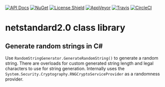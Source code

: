[![API Docs](https://img.shields.io/badge/api-docs-informational)](https://glitchedpolygons.github.io/RandomStringGenerator/api/GlitchedPolygons.Utilities.RandomStringGenerator.html)
[![NuGet](https://img.shields.io/nuget/v/GlitchedPolygons.Utilities.RandomStringGenerator.svg)](https://www.nuget.org/packages/GlitchedPolygons.Utilities.RandomStringGenerator) 
[![License Shield](https://img.shields.io/badge/license-Apache--2.0-brightgreen)](https://github.com/GlitchedPolygons/RandomStringGenerator/blob/master/LICENSE)
[![AppVeyor](https://ci.appveyor.com/api/projects/status/xeea0e1p8i6ujqae/branch/master?svg=true)](https://ci.appveyor.com/project/GlitchedPolygons/randomstringgenerator/branch/master) [![Travis](https://travis-ci.org/GlitchedPolygons/RandomStringGenerator.svg?branch=master)](https://travis-ci.org/GlitchedPolygons/RandomStringGenerator) [![CircleCI](https://circleci.com/gh/GlitchedPolygons/RandomStringGenerator.svg?style=shield)](https://circleci.com/gh/GlitchedPolygons/RandomStringGenerator) 

# netstandard2.0 class library
## Generate random strings in C#

Use `RandomStringGenerator.GenerateRandomString()` to generate a random string. There are overloads for custom generated string length and legal characters to use for string generation. Internally uses the `System.Security.Cryptography.RNGCryptoServiceProvider` as a randomness provider.
